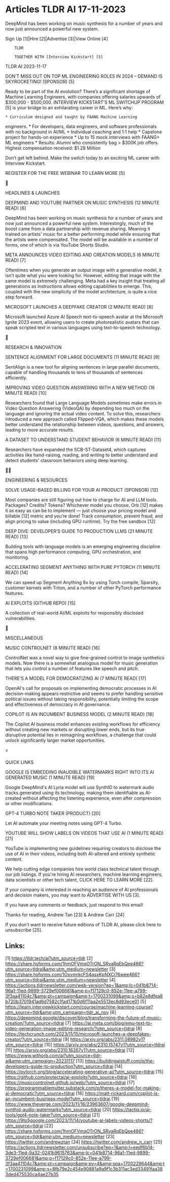 # Articles TLDR AI 17-11-2023

DeepMind has been working on music synthesis for a number of years and
now just announced a powerful new system.  

Sign Up [1]|Hire [2]|Advertise [3]|View Online [4] 

		TLDR

		TOGETHER WITH [Interview Kickstart] [5]

TLDR AI 2023-11-17

 DON’T MISS OUT ON TOP ML ENGINEERING ROLES IN 2024 – DEMAND IS
SKYROCKETING! (SPONSOR) [5] 

 Ready to be part of the AI evolution? There’s a significant
shortage of Machine Learning Engineers, with companies offering
salaries upwards of $300,000 - $500,000.
INTERVIEW KICKSTART’S ML SWITCHUP PROGRAM [5] is your bridge to an
exhilarating career in ML. Here’s why: 

 	* Curriculum designed and taught by FAANG Machine Learning
engineers.
 	* For developers, data engineers, and software professionals with no
background in AI/ML
 	* Individual coaching and 1:1 help
 	* Capstone project for hands-on experience
 	* Up to 15 mock interviews with FAANG+ ML engineers
 	* Results: Alumni who consistently bag > $300K job offers. Highest
compensation received: $1.28 Million

Don’t get left behind. Make the switch today to an exciting ML
career with Interview Kickstart.

REGISTER FOR THE FREE WEBINAR TO LEARN MORE [5]

🚀 

HEADLINES & LAUNCHES

 DEEPMIND AND YOUTUBE PARTNER ON MUSIC SYNTHESIS (12 MINUTE READ) [6] 

 DeepMind has been working on music synthesis for a number of years
and now just announced a powerful new system. Interestingly, much of
the boost came from a data partnership with revenue sharing. Meaning
it trained on artists’ music for a better performing model while
ensuring that the artists were compensated. The model will be
available in a number of forms, one of which is via YouTube Shorts
Studio. 

 META ANNOUNCES VIDEO EDITING AND CREATION MODELS (6 MINUTE READ) [7] 

 Oftentimes when you generate an output image with a generative model,
it isn’t quite what you were looking for. However, editing that
image with the same model is extremely challenging. Meta had a key
insight that treating all generations as instructions allows editing
capabilities to emerge. This, coupled with the new simplicity of the
model architecture, is quite a nice step forward. 

 MICROSOFT LAUNCHES A DEEPFAKE CREATOR (2 MINUTE READ) [8] 

 Microsoft launched Azure AI Speech text-to-speech avatar at the
Microsoft Ignite 2023 event, allowing users to create photorealistic
avatars that can speak scripted text in various languages using
text-to-speech technology. 

🧠 

RESEARCH & INNOVATION

 SENTENCE ALIGNMENT FOR LARGE DOCUMENTS (11 MINUTE READ) [9] 

 SentAlign is a new tool for aligning sentences in large parallel
documents, capable of handling thousands to tens of thousands of
sentences efficiently. 

 IMPROVING VIDEO QUESTION ANSWERING WITH A NEW METHOD (16 MINUTE READ)
[10] 

 Researchers found that Large Language Models sometimes make errors in
Video Question Answering (VideoQA) by depending too much on the
language and ignoring the actual video content. To solve this,
researchers introduced a new approach called Flipped-VQA, which makes
these models better understand the relationship between videos,
questions, and answers, leading to more accurate results. 

 A DATASET TO UNDERSTAND STUDENT BEHAVIOR (6 MINUTE READ) [11] 

 Researchers have expanded the SCB-ST-Dataset4, which captures
activities like hand-raising, reading, and writing to better
understand and detect students' classroom behaviors using deep
learning. 

🧑‍💻 

ENGINEERING & RESOURCES

 SOLVE USAGE-BASED BILLING FOR YOUR AI PRODUCT (SPONSOR) [12] 

 Most companies are still figuring out how to charge for AI and LLM
tools. Packages? Credits? Tokens? Whichever model you choose, Orb [12]
makes it as easy as can be to implement — just choose your pricing
model and billable [12] metric and you’re done! Track consumption,
prevent fraud, and align pricing to value (including GPU runtime). Try
the free sandbox [12] 

 DEEP DIVE: DEVELOPER’S GUIDE TO PRODUCTION LLMS (21 MINUTE READ)
[13] 

 Building tools with language models is an emerging engineering
discipline that spans high performance computing, GPU orchestration,
and monitoring. 

 ACCELERATING SEGMENT ANYTHING WITH PURE PYTORCH (11 MINUTE READ) [14]


 We can speed up Segment Anything 8x by using Torch compile, Sparsity,
customer kernels with Triton, and a number of other PyTorch
performance features. 

 AI EXPLOITS (GITHUB REPO) [15] 

 A collection of real-world AI/ML exploits for responsibly disclosed
vulnerabilities. 

🎁 

MISCELLANEOUS

 MUSIC CONTROLNET (8 MINUTE READ) [16] 

 ControlNet was a novel way to give fine-grained control to image
synthetics models. Now there is a somewhat analogous model for music
generation that lets you control a number of features like speech and
pitch. 

 THERE’S A MODEL FOR DEMOCRATIZING AI (7 MINUTE READ) [17] 

 OpenAI's call for proposals on implementing democratic processes in
AI decision-making appears restrictive and seems to prefer handling
sensitive political issues without taking responsibility, potentially
limiting the scope and effectiveness of democracy in AI governance. 

 COPILOT IS AN INCUMBENT BUSINESS MODEL (2 MINUTE READ) [18] 

 The Copilot AI business model enhances existing workflows for
efficiency without creating new markets or disrupting lower ends, but
its true disruptive potential lies in reimagining workflows, a
challenge that could unlock significantly larger market opportunities.


⚡ 

QUICK LINKS

 GOOGLE IS EMBEDDING INAUDIBLE WATERMARKS RIGHT INTO ITS AI GENERATED
MUSIC (1 MINUTE READ) [19] 

 Google DeepMind's AI Lyria model will use SynthID to watermark audio
tracks generated using its technology, making them identifiable as
AI-created without affecting the listening experience, even after
compression or other modifications. 

 GPT-4 TURBO NOTE TAKER (PRODUCT) [20] 

 Let AI automate your meeting notes using GPT-4 Turbo. 

 YOUTUBE WILL SHOW LABELS ON VIDEOS THAT USE AI (1 MINUTE READ) [21] 

 YouTube is implementing new guidelines requiring creators to disclose
the use of AI in their videos, including both AI-altered and entirely
synthetic content. 

 We help cutting edge companies hire world class technical talent
through our job listings. If you're hiring AI researchers, machine
learning engineers, data scientists or other tech talent, CLICK HERE
TO LEARN MORE [22]. 

If your company is interested in reaching an audience of AI
professionals and decision makers, you may want to ADVERTISE WITH US
[3]. 

If you have any comments or feedback, just respond to this email! 

Thanks for reading, 
Andrew Tan [23] & Andrew Carr [24] 

If you don't want to receive future editions of TLDR AI, please click
here to unsubscribe [25]. 

 

Links:
------
[1] https://tldr.tech/ai?utm_source=tldr
[2] https://share.hsforms.com/1hmOFVmqOTrON_SRvaRqEbQee466?utm_source=tldrai&amp;utm_medium=newsletter
[3] https://share.hsforms.com/1OxvmrkcFS4qsxKpNXCi76wee466?utm_source=tldrai&amp;utm_medium=newsletter
[4] https://actions.tldrnewsletter.com/web-version?ep=1&amp;lc=041b8714-96a1-11ed-9899-3729ef006681&amp;p=f17129c0-852e-11ee-a799-3f3aa41104c7&amp;pt=campaign&amp;t=1700231099&amp;s=b82e8dfea8b720b3701941ad6d7582c1fad171b0d6f11aa2e5513ec8d93ece01
[5] https://learn.interviewkickstart.com/course/machine-learning-course?utm_source=tldr&amp;utm_campaign=tldr_ai_nov
[6] https://deepmind.google/discover/blog/transforming-the-future-of-music-creation/?utm_source=tldrai
[7] https://ai.meta.com/blog/emu-text-to-video-generation-image-editing-research/?utm_source=tldrai
[8] https://techcrunch.com/2023/11/15/microsoft-launches-a-deepfakes-creator/?utm_source=tldrai
[9] https://arxiv.org/abs/2311.08982v1?utm_source=tldrai
[10] https://arxiv.org/abs/2310.15747v1?utm_source=tldrai
[11] https://arxiv.org/abs/2310.16267v1?utm_source=tldrai
[12] https://www.withorb.com/ai?utm_source=tldr-ai&amp;utm_campaign=20231117
[13] https://buildingaistuff.com/p/the-developers-guide-to-production?utm_source=tldrai
[14] https://pytorch.org/blog/accelerating-generative-ai/?utm_source=tldrai
[15] https://github.com/protectai/ai-exploits?utm_source=tldrai
[16] https://musiccontrolnet.github.io/web/?utm_source=tldrai
[17] https://programmablemutter.substack.com/p/theres-a-model-for-making-ai-democratic?utm_source=tldrai
[18] https://matt-rickard.com/copilot-is-an-incumbent-business-model?utm_source=tldrai
[19] https://www.theverge.com/2023/11/16/23963607/google-deepmind-synthid-audio-watermarks?utm_source=tldrai
[20] https://tactiq.io/ai-tools/gpt4-note-taker?utm_source=tldrai
[21] https://9to5google.com/2023/11/14/youtube-ai-labels-videos-shorts/?utm_source=tldrai
[22] https://share.hsforms.com/1hmOFVmqOTrON_SRvaRqEbQee466?utm_source=tldr&amp;utm_medium=newsletter
[23] https://twitter.com/andrewztan
[24] https://twitter.com/andrew_n_carr
[25] https://actions.tldrnewsletter.com/unsubscribe?ep=1&amp;l=eedf6b14-3de3-11ed-9a32-0241b9615763&amp;lc=041b8714-96a1-11ed-9899-3729ef006681&amp;p=f17129c0-852e-11ee-a799-3f3aa41104c7&amp;pt=campaign&amp;pv=4&amp;spa=1700229644&amp;t=1700231099&amp;s=8fb79e2c454e90881a9a9f1c3b311ac3ed33491faa383ded475530ca4ae27b35